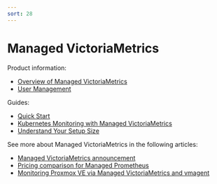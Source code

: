 ```yaml
---
sort: 28
---
```


# Managed VictoriaMetrics

Product information:

* [Overview of Managed VictoriaMetrics](/managed-victoriametrics/overview.html)
* [User Management](/managed-victoriametrics/user-managment.html)

Guides:

* [Quick Start](/managed-victoriametrics/quickstart.html)
* [Kubernetes Monitoring with Managed VictoriaMetrics](/managed-victoriametrics/how-to-monitor-k8s.html)
* [Understand Your Setup Size](/guides/understand-your-setup-size.html)


See more about Managed VictoriaMetrics in the following articles:
* [Managed VictoriaMetrics announcement](https://victoriametrics.com/blog/managed-victoriametrics-announcement)
* [Pricing comparison for Managed Prometheus](https://victoriametrics.com/blog/managed-prometheus-pricing/)
* [Monitoring Proxmox VE via Managed VictoriaMetrics and vmagent](https://victoriametrics.com/blog/proxmox-monitoring-with-dbaas/)
